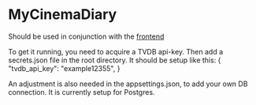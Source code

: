 <h1>MyCinemaDiary</h1>

Should be used in conjunction with the [frontend](https://github.com/Smeaguuul/MyCinemaDiary-Frontend)

To get it running, you need to acquire a TVDB api-key.
Then add a secrets.json file in the root directory. It should be setup like this:
{
    "tvdb_api_key": "example12355",
}

An adjustment is also needed in the appsettings.json, to add your own DB connection. It is currently setup for Postgres.
